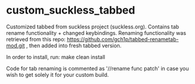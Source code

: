 # custom_suckless_tabbed
Customized tabbed from suckless project (suckless.org). Contains tab rename functionality + changed keybindings.
Renaming functionality was retrieved from this repo: https://github.com/gch1p/tabbed-renametab-mod.git , then added into fresh tabbed version.

In order to install, run: make clean install

Code for tab renaming is commented as '//rename func patch' in case you wish to get solely it for your custom build.
